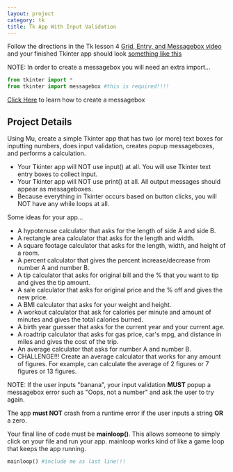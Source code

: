 ```yaml
---
layout: project
category: tk
title: Tk App With Input Validation
---
```

Follow the directions in the Tk lesson 4 [Grid, Entry, and Messagebox video](https://drive.google.com/file/d/18mbOExKqetH_uKfzx0EoMf6QpucpWVGk/view?usp=sharing) and your finished Tkinter app should look [something like this ](https://drive.google.com/open?id=1E0xU9b5N5_I6BCC73QEDc8hZNQA_W_WT)

NOTE: In order to create a messagebox you will need an extra import...
```python
from tkinter import *
from tkinter import messagebox #this is required!!!!
```
[Click Here](http://interactivepython.org/runestone/static/CS152f17/GUIandEventDrivenProgramming/02_standard_dialog_boxes.html) to learn how to create a messagebox

## Project Details


Using Mu, create a simple Tkinter app that has two (or more) text boxes for inputting numbers, does input validation, creates popup messageboxes, and performs a calculation.

  - Your Tkinter app will NOT use input() at all. You will use Tkinter text entry boxes to collect input.
  - Your Tkinter app will NOT use print() at all. All output messages should appear as messageboxes.
  - Because everything in Tkinter occurs based on button clicks, you will NOT have any while loops at all.


Some ideas for your app...

  - A hypotenuse calculator that asks for the length of side A and side B.
  - A rectangle area calculator that asks for the length and width.
  - A square footage calculator that asks for the length, width, and height of a room.
  - A percent calculator that gives the percent increase/decrease from number A and number B.
  - A tip calculator that asks for original bill and the % that you want to tip and gives the tip amount.
  - A sale calculator that asks for original price and the % off and gives the new price.
  - A BMI calculator that asks for your weight and height.
  - A workout calculator that ask for calories per minute and amount of minutes and gives the total calories burned.
  - A birth year guesser that asks for the current year and your current age.
  - A roadtrip calculator that asks for gas price, car's mpg, and distance in miles and gives the cost of the trip.
  - An average calculator that asks for number A and number B.
  - CHALLENGE!!! Create an average calculator that works for any amount of figures. For example, can calculate the average of 2 figures or 7 figures or 13 figures.

NOTE: If the user inputs "banana", your input validation <strong>MUST</strong> popup a messagebox error such as "Oops, not a number" and ask the user to try again.

The app <strong>must NOT</strong> crash from a runtime error if the user inputs a string <strong>OR</strong> a zero.

Your final line of code must be <strong>mainloop()</strong>. This allows someone to simply click on your file and run your app. mainloop works kind of like a game loop that keeps the app running.
```python
mainloop() #include me as last line!!!
```
